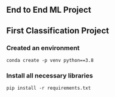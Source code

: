 ## End to End ML Project

## First Classification Project

### Created an environment
```
conda create -p venv python==3.8
```

### Install all necessary libraries
```
pip install -r requirements.txt
```